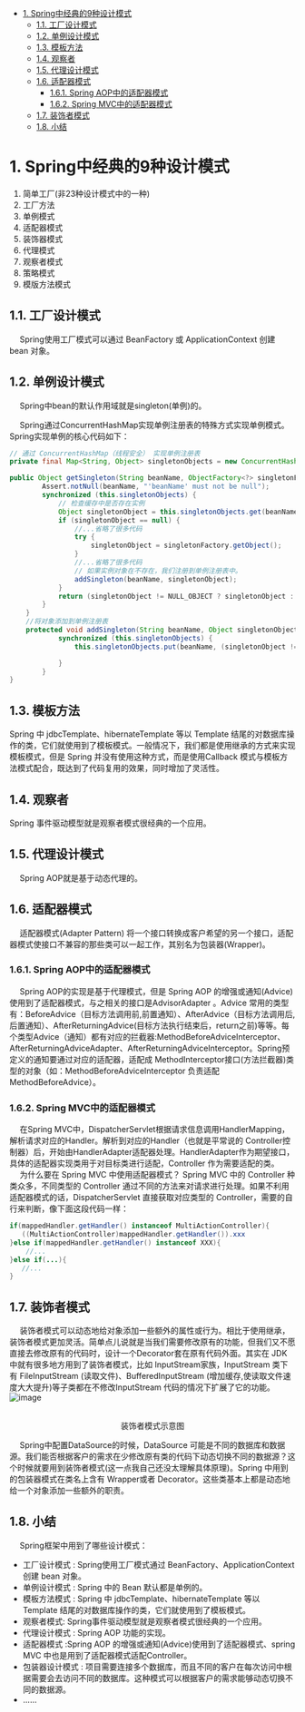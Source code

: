 

<!-- TOC -->

- [1. Spring中经典的9种设计模式](#1-spring中经典的9种设计模式)
    - [1.1. 工厂设计模式](#11-工厂设计模式)
    - [1.2. 单例设计模式](#12-单例设计模式)
    - [1.3. 模板方法](#13-模板方法)
    - [1.4. 观察者](#14-观察者)
    - [1.5. 代理设计模式](#15-代理设计模式)
    - [1.6. 适配器模式](#16-适配器模式)
        - [1.6.1. Spring AOP中的适配器模式](#161-spring-aop中的适配器模式)
        - [1.6.2. Spring MVC中的适配器模式](#162-spring-mvc中的适配器模式)
    - [1.7. 装饰者模式](#17-装饰者模式)
    - [1.8. 小结](#18-小结)

<!-- /TOC -->


# 1. Spring中经典的9种设计模式
<!--

谈谈Spring中都用到了哪些设计模式？
https://www.cnblogs.com/kyoner/p/10949246.html

Spring
https://zhuanlan.zhihu.com/p/114244039

https://mp.weixin.qq.com/s/w-_D8kU5UbBSVEw0llNCZg

https://mp.weixin.qq.com/s/07A-7BCQz610KIe7ZuvNrQ
-->

1. 简单工厂(非23种设计模式中的一种)
2. 工厂方法
3. 单例模式
4. 适配器模式
5. 装饰器模式
6. 代理模式
7. 观察者模式
8. 策略模式
9. 模版方法模式


## 1.1. 工厂设计模式
&emsp; Spring使用工厂模式可以通过 BeanFactory 或 ApplicationContext 创建 bean 对象。  


## 1.2. 单例设计模式  
&emsp; Spring中bean的默认作用域就是singleton(单例)的。  

&emsp; Spring通过ConcurrentHashMap实现单例注册表的特殊方式实现单例模式。Spring实现单例的核心代码如下：  

```java
// 通过 ConcurrentHashMap（线程安全） 实现单例注册表
private final Map<String, Object> singletonObjects = new ConcurrentHashMap<String, Object>(64);

public Object getSingleton(String beanName, ObjectFactory<?> singletonFactory) {
        Assert.notNull(beanName, "'beanName' must not be null");
        synchronized (this.singletonObjects) {
            // 检查缓存中是否存在实例  
            Object singletonObject = this.singletonObjects.get(beanName);
            if (singletonObject == null) {
                //...省略了很多代码
                try {
                    singletonObject = singletonFactory.getObject();
                }
                //...省略了很多代码
                // 如果实例对象在不存在，我们注册到单例注册表中。
                addSingleton(beanName, singletonObject);
            }
            return (singletonObject != NULL_OBJECT ? singletonObject : null);
        }
    }
    //将对象添加到单例注册表
    protected void addSingleton(String beanName, Object singletonObject) {
            synchronized (this.singletonObjects) {
                this.singletonObjects.put(beanName, (singletonObject != null ? singletonObject : NULL_OBJECT));

            }
        }
}
```

## 1.3. 模板方法  
Spring 中 jdbcTemplate、hibernateTemplate 等以 Template 结尾的对数据库操作的类，它们就使用到了模板模式。一般情况下，我们都是使用继承的方式来实现模板模式，但是 Spring 并没有使用这种方式，而是使用Callback 模式与模板方法模式配合，既达到了代码复用的效果，同时增加了灵活性。  

## 1.4. 观察者
Spring 事件驱动模型就是观察者模式很经典的一个应用。  



## 1.5. 代理设计模式
&emsp; Spring AOP就是基于动态代理的。    


## 1.6. 适配器模式  
<!-- 
适配器模式
https://www.cnblogs.com/kyoner/p/10949246.html
-->
&emsp; 适配器模式(Adapter Pattern) 将一个接口转换成客户希望的另一个接口，适配器模式使接口不兼容的那些类可以一起工作，其别名为包装器(Wrapper)。  

### 1.6.1. Spring AOP中的适配器模式
&emsp; Spring AOP的实现是基于代理模式，但是 Spring AOP 的增强或通知(Advice)使用到了适配器模式，与之相关的接口是AdvisorAdapter 。Advice 常用的类型有：BeforeAdvice（目标方法调用前,前置通知）、AfterAdvice（目标方法调用后,后置通知）、AfterReturningAdvice(目标方法执行结束后，return之前)等等。每个类型Advice（通知）都有对应的拦截器:MethodBeforeAdviceInterceptor、AfterReturningAdviceAdapter、AfterReturningAdviceInterceptor。Spring预定义的通知要通过对应的适配器，适配成 MethodInterceptor接口(方法拦截器)类型的对象（如：MethodBeforeAdviceInterceptor 负责适配 MethodBeforeAdvice）。  

### 1.6.2. Spring MVC中的适配器模式
&emsp; 在Spring MVC中，DispatcherServlet根据请求信息调用HandlerMapping，解析请求对应的Handler。解析到对应的Handler（也就是平常说的 Controller控制器）后，开始由HandlerAdapter适配器处理。HandlerAdapter作为期望接口，具体的适配器实现类用于对目标类进行适配，Controller 作为需要适配的类。   
&emsp; 为什么要在 Spring MVC 中使用适配器模式？ Spring MVC 中的 Controller 种类众多，不同类型的 Controller 通过不同的方法来对请求进行处理。如果不利用适配器模式的话，DispatcherServlet 直接获取对应类型的 Controller，需要的自行来判断，像下面这段代码一样：  

```java
if(mappedHandler.getHandler() instanceof MultiActionController){  
   ((MultiActionController)mappedHandler.getHandler()).xxx  
}else if(mappedHandler.getHandler() instanceof XXX){  
    //...  
}else if(...){  
   //...  
}  
```

## 1.7. 装饰者模式  
&emsp; 装饰者模式可以动态地给对象添加一些额外的属性或行为。相比于使用继承，装饰者模式更加灵活。简单点儿说就是当我们需要修改原有的功能，但我们又不愿直接去修改原有的代码时，设计一个Decorator套在原有代码外面。其实在 JDK 中就有很多地方用到了装饰者模式，比如 InputStream家族，InputStream 类下有 FileInputStream (读取文件)、BufferedInputStream (增加缓存,使读取文件速度大大提升)等子类都在不修改InputStream 代码的情况下扩展了它的功能。  
![image](http://182.92.69.8:8081/img/java/design/design-28.png)  
​<center>装饰者模式示意图</center>

&emsp; Spring中配置DataSource的时候，DataSource 可能是不同的数据库和数据源。我们能否根据客户的需求在少修改原有类的代码下动态切换不同的数据源？这个时候就要用到装饰者模式(这一点我自己还没太理解具体原理)。Spring 中用到的包装器模式在类名上含有 Wrapper或者 Decorator。这些类基本上都是动态地给一个对象添加一些额外的职责。  

## 1.8. 小结
&emsp; Spring框架中用到了哪些设计模式：  

* 工厂设计模式 : Spring使用工厂模式通过 BeanFactory、ApplicationContext 创建 bean 对象。  
* 单例设计模式 : Spring 中的 Bean 默认都是单例的。  
* 模板方法模式 : Spring 中 jdbcTemplate、hibernateTemplate 等以 Template 结尾的对数据库操作的类，它们就使用到了模板模式。  
* 观察者模式: Spring事件驱动模型就是观察者模式很经典的一个应用。  
* 代理设计模式 : Spring AOP 功能的实现。  
* 适配器模式 :Spring AOP 的增强或通知(Advice)使用到了适配器模式、spring MVC 中也是用到了适配器模式适配Controller。  
* 包装器设计模式 : 项目需要连接多个数据库，而且不同的客户在每次访问中根据需要会去访问不同的数据库。这种模式可以根据客户的需求能够动态切换不同的数据源。 
* ……



